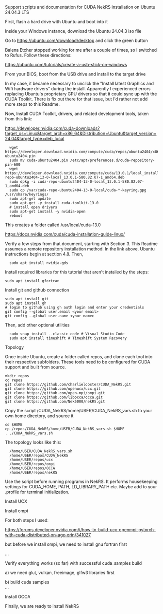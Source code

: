 Support scripts and documentation for CUDA NekRS installation on Ubuntu 24.04.3 LTS

First, flash a hard drive with Ubuntu and boot into it

  Inside your Windows instance, download the Ubuntu 24.04.3 iso file

  Go to https://ubuntu.com/download/desktop and click the green button

  Balena Etcher stopped working for me after a couple of times, so I switched to Rufus. Follow these directions:
  
  https://ubuntu.com/tutorials/create-a-usb-stick-on-windows

  From your BIOS, boot from the USB drive and install to the target drive

  In my case, it became necessary to unclick the "Install latest Graphics and Wifi hardware drivers" during the install.
  Apparently I experienced errors replacing Ubuntu's proprietary GPU drivers so that it could sync up with the CUDA Toolkit. 
  There is fix out there for that issue, but I'd rather not add more steps to this Readme.

Now, Install CUDA Toolkit, drivers, and related development tools, taken from this link:

https://developer.nvidia.com/cuda-downloads?target_os=Linux&target_arch=x86_64&Distribution=Ubuntu&target_version=24.04&target_type=deb_local
    
      wget https://developer.download.nvidia.com/compute/cuda/repos/ubuntu2404/x86_64/cuda-ubuntu2404.pin
      sudo mv cuda-ubuntu2404.pin /etc/apt/preferences.d/cuda-repository-pin-600
      wget https://developer.download.nvidia.com/compute/cuda/13.0.1/local_installers/cuda-repo-ubuntu2404-13-0-local_13.0.1-580.82.07-1_amd64.deb
      sudo dpkg -i cuda-repo-ubuntu2404-13-0-local_13.0.1-580.82.07-1_amd64.deb
      sudo cp /var/cuda-repo-ubuntu2404-13-0-local/cuda-*-keyring.gpg /usr/share/keyrings/
      sudo apt-get update
      sudo apt-get -y install cuda-toolkit-13-0
      # install open drivers
      sudo apt-get install -y nvidia-open
      reboot

This creates a folder called /usr/local/cuda-13.0

https://docs.nvidia.com/cuda/cuda-installation-guide-linux/

Verify a few steps from that document, starting with Section 3. This Readme assumes a remote repository installation method. In the link above, Ubuntu instructions begin at section 4.8. Then,
      
      sudo apt install nvidia-gds

Install required libraries for this tutorial that aren't installed by the steps:
       
    sudo apt install gfortran

Install git and github connection

    sudo apt install git         
    sudo apt install gh         
    # login to github using gh auth login and enter your credentials
    git config --global user.email <your email>
    git config --global user.name <your name>

Then, add other optional utilities
   
      sudo snap install --classic code # Visual Studio Code
      sudo apt install timeshift # Timeshift System Recovery

Topology

Once inside Ubuntu, create a folder called repos, and clone each tool into their respective subfolders. These tools need to be configured for CUDA support and built from source.

    mkdir repos
    cd repos
    git clone https://github.com/charlielobster/CUDA_NekRS.git
    git clone https://github.com/openucx/ucx.git
    git clone https://github.com/open-mpi/ompi.git
    git clone https://github.com/libocca/occa.git
    git clone https://github.com/Nek5000/nekRS.git
      
Copy the script /CUDA_NekRS/home/USER/CUDA_NekRS_vars.sh to your own home directory, and source it

    cd $HOME
    cp /repos/CUDA_NekRS/home/USER/CUDA_NekRS_vars.sh $HOME
    . ./CUDA_NekRS_vars.sh       

The topology looks like this:

      /home/USER/CUDA_NekRS_vars.sh
      /home/USER/repos/CUDA_NekRS
      /home/USER/repos/ucx
      /home/USER/repos/ompi
      /home/USER/repos/OCCA
      /home/USER/repos/nekRS
      
Use the script before running programs in NekRS. It performs housekeeping settings for CUDA_HOME, PATH, LD_LIBRARY_PATH etc. Maybe add to your .profile for terminal initialization. 



Install UCX

Install ompi

For both steps I used:

https://forums.developer.nvidia.com/t/how-to-build-ucx-openmpi-pytorch-with-cuda-distributed-on-agx-orin/341027


but before we install ompi, we need to install gnu fortran first

...

Verify everything works (so far) with successful cuda_samples build

  a) we need glut, vulkan, freeimage, glfw3 libraries first

  b) build cuda samples        
  ...

Install OCCA


Finally, we are ready to install NekRS

